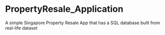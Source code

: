 # PropertyResale_Application
A simple Singapore Property Resale App that has a SQL database built from real-life dataset
